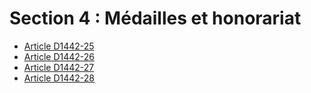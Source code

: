 # Section 4 : Médailles et honorariat

* [Article D1442-25](./LEGIARTI000018536124.md)
* [Article D1442-26](./LEGIARTI000018536122.md)
* [Article D1442-27](./LEGIARTI000018536120.md)
* [Article D1442-28](./LEGIARTI000018536118.md)
